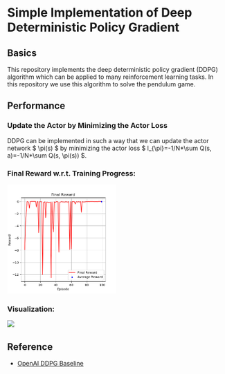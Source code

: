 # Simple Implementation of Deep Deterministic Policy Gradient
## Basics
This repository implements the deep deterministic policy gradient (DDPG) algorithm which can be applied to many reinforcement learning tasks. In this repository we use this algorithm to solve the pendulum game.
## Performance
### Update the Actor by Minimizing the Actor Loss
DDPG can be implemented in such a way that we can update the actor network $ \pi(s) $ by minimizing the actor loss $ l_{\pi}=-1/N*\sum Q(s, a)=-1/N*\sum Q(s, \pi(s)) $.
### Final Reward w.r.t. Training Progress:
<p float="center">
  <img src="/stand%20alone%20implementation/DDPG/Figures/Training/pendulum.png" width="50%"/>
</p>

### Visualization:
<p float="center">
  <img src="/stand%20alone%20implementation/VAE/Figures/Visualization/pendulum.png" width="50%"/>
</p>

## Reference

- [OpenAI DDPG Baseline](https://github.com/openai/baselines/tree/master/baselines/ddpg)

